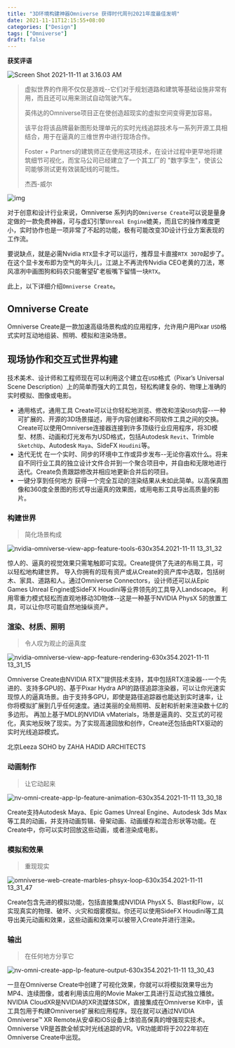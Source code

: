 ```yaml
---
title: "3D环境构建神器Omniverse 获得时代周刊2021年度最佳发明"
date: 2021-11-11T12:15:55+08:00
categories: ["Design"]
tags: ["Omniverse"]
draft: false
---
```



**获奖评语**

![Screen Shot 2021-11-11 at 3.16.03 AM](https://tva1.sinaimg.cn/large/008i3skNgy1gwb65pa598j30qm0bomxs.jpg)

> 虚拟世界的作用不仅仅是游戏--它们对于规划道路和建筑等基础设施非常有用，而且还可以用来测试自动驾驶汽车。
>
> 英伟达的Omniverse项目正在使创造超现实的虚拟空间变得更加容易。
>
> 该平台将该品牌最新图形处理单元的实时光线追踪技术与一系列开源工具相结合，用于在逼真的三维世界中进行现场合作。
>
> Foster + Partners的建筑师正在使用这项技术，在设计过程中更早地将建筑细节可视化，而宝马公司已经建立了一个其工厂的 "数字孪生"，使该公司能够测试更有效装配线的可能性。
>
> 杰西-威尔



![img](https://www.nvidia.com/content/dam/en-zz/Solutions/gtcs21/create/nvidia-omniverse-create-og-1200x630.jpg)

对于创意和设计行业来说，Omniverse 系列内的`Omniverse Create`可以说是量身定做的一款免费神器，可与虚幻引擎`Unreal Engine`媲美，而且它的操作难度更小，实时协作也是一项非常了不起的功能，极有可能改变3D设计行业方案表现的工作流。

要说缺点，就是必需Nvidia `RTX`显卡才可以运行，推荐显卡直接`RTX 3070`起步了。在这个显卡发布即为空气的年头儿，江湖上不再流传Nvidia CEO老黄的刀法，寒风凛冽中画图狗和码农只能奢望矿老板嘴下留情一块`RTX`。

此上，以下详细介绍`Omniverse Create`。

## Omniverse Create

Omniverse Create是一款加速高级场景构成的应用程序，允许用户用Pixar `USD`格式实时互动地组装、照明、模拟和渲染场景。

## 现场协作和交互式世界构建

技术美术、设计师和工程师现在可以利用这个建立在`USD`格式（Pixar’s Universal Scene Description）上的简单而强大的工具包，轻松构建复杂的、物理上准确的实时模拟、图像或电影。

- 通用格式，通用工具
  Create可以让你轻松地浏览、修改和渲染`USD`内容--一种可扩展的、开源的3D场景描述，用于内容创建和不同软件工具之间的交换。Create可以使用Omniverse连接器连接到许多顶级行业应用程序，将3D模型、材质、动画和灯光发布为USD格式，包括Autodesk `Revit`、Trimble `SketchUp`、Autodesk `Maya`、SideFX `Houdini`等。
- 迭代无忧
    在一个实时、同步的环境中工作或异步发布--无论你喜欢什么。将来自不同行业工具的独立设计文件合并到一个聚合项目中，并自由和无限地进行迭代。Create负责跟踪修改并相应地更新合并后的项目。
- 一键分享到任何地方
    获得一个完全互动的渲染结果从未如此简单。以高保真图像和360度全景图的形式导出逼真的效果图，或用电影工具导出高质量的影片。

### 构建世界

> 简化场景构成

![nvidia-omniverse-view-app-feature-tools-630x354.2021-11-11 13_31_32](https://tva1.sinaimg.cn/large/008i3skNgy1gwb64r40nxg30hi09u7wh.gif)

惊人的、逼真的视觉效果只需笔触即可实现。Create提供了先进的布局工具，可以轻松地构建世界。
导入你拥有的现有资产或从Create的资产库中选取，包括树木、家具、道路和人。通过Omniverse Connectors，设计师还可以从Epic Games Unreal Engine或SideFX Houdini等业界领先的工具导入Landscape。
利用零重力模式轻松而直观地移动3D物体--这是一种基于NVIDIA PhysX 5的放置工具，可以让你尽可能自然地操纵资产。

### 渲染、材质、照明

> 令人叹为观止的逼真度

![nvidia-omniverse-view-app-feature-rendering-630x354.2021-11-11 13_31_15](https://tva1.sinaimg.cn/large/008i3skNgy1gwb6407991g30hi09u7wh.gif)

Omniverse Create由NVIDIA RTX™提供技术支持，其中包括RTX渲染器--一个先进的、支持多GPU的、基于Pixar Hydra API的路径追踪渲染器，可以让你光速实现惊人的逼真场景。由于支持多GPU，即使是路径追踪器也能达到实时速率，让你将模拟扩展到几乎任何速度。通过美丽的全局照明、反射和折射来渲染数十亿的多边形。
再加上基于MDL的NVIDIA vMaterials，场景是逼真的、交互式的可视化，真实地反映了现实。为了实现高速回放和创作，Create还包括由RTX驱动的实时光线追踪模式。


北京Leeza SOHO by ZAHA HADID ARCHITECTS

### 动画制作

> 让它动起来

![nv-omni-create-app-lp-feature-animation-630x354.2021-11-11 13_30_18](https://tva1.sinaimg.cn/large/008i3skNgy1gwb647nvopg30hi09u7kt.gif)

Create支持Autodesk Maya、Epic Games Unreal Engine、Autodesk 3ds Max等工具的动画，并支持动画剪辑、骨架动画、动画缓存和混合形状等功能。在Create中，你可以实时回放这些动画，或者渲染成电影。

### 模拟和效果

> 重现现实

![omniverse-web-create-marbles-phsyx-loop-630x354.2021-11-11 13_31_47](https://tva1.sinaimg.cn/large/008i3skNgy1gwb62msp1lg30hi09uhcg.gif)

Create包含先进的模拟功能，包括直接集成NVIDIA PhysX 5、Blast和Flow，以实现真实的物理、破坏、火灾和烟雾模拟。你还可以使用SideFX Houdini等工具导出美元动画和效果，这些动画和效果可以被带入Create并进行渲染。

 

### 输出

> 在任何地方分享它

![nv-omni-create-app-lp-feature-output-630x354.2021-11-11 13_30_43](https://tva1.sinaimg.cn/large/008i3skNgy1gwb628degcg30hi09uhdt.gif)

一旦在Omniverse Create中创建了可视化效果，你就可以将模拟效果导出为MP4、连续图像，或者利用该应用的Movie Maker工具进行互动式独立播放。
NVIDIA CloudXR是NVIDIA的XR流媒体SDK，直接集成在Omniverse Kit中，该工具包用于构建Omniverse扩展和应用程序。现在就可以通过NVIDIA Omniverse™ XR Remote从安卓和iOS设备上体验高保真的增强现实技术。
Omniverse VR是首款全帧实时光线追踪的VR。VR功能即将于2022年初在Omniverse Create中出现。